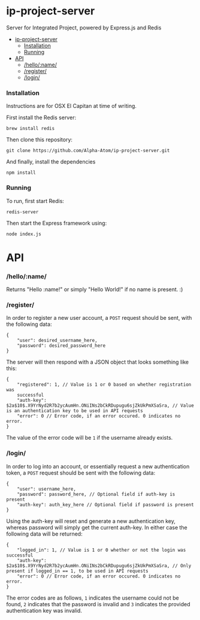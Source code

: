 # ip-project-server
Server for Integrated Project, powered by Express.js and Redis

* [ip-project-server](#ip-project-server)
    * [Installation](#installation)
    * [Running](#running)
* [API](#api)
    * [/hello/:name/](#helloname)
    * [/register/](#register)
    * [/login/](#login)

### Installation
Instructions are for OSX El Capitan at time of writing.

First install the Redis server:
```
brew install redis
```
Then clone this repository:
```
git clone https://github.com/Alpha-Atom/ip-project-server.git
```
And finally, install the dependencies
```
npm install
```

### Running
To run, first start Redis:
```
redis-server
```

Then start the Express framework using:
```
node index.js
```

# API

### /hello/:name/
Returns "Hello :name!" or simply "Hello World!" if no name is present. :)

### /register/
In order to register a new user account, a `POST` request should be sent, with
the following data:
```
{
    "user": desired_username_here,
    "password": desired_password_here
}
```
The server will then respond with a JSON object that looks something like this:
```
{
    "registered": 1, // Value is 1 or 0 based on whether registration was
    successful
    "auth-key": $2a$10$.X9YrNyd2R7b2ycAumHn.ONiINs2bCkRDupugu6sjZkUkPmXSaSra, // Value is an authentication key to be used in API requests
    "error": 0 // Error code, if an error occured. 0 indicates no error.
}
```
The value of the error code will be `1` if the username already exists.

### /login/
In order to log into an account, or essentially request a new authentication
token, a `POST` request should be sent with the following data:
```
{
    "user": username_here,
    "password": password_here, // Optional field if auth-key is present
    "auth-key": auth_key_here // Optional field if password is present
}
```
Using the auth-key will reset and generate a new authentication key, whereas
password will simply get the current auth-key. In either case the following data
will be returned:
```
{
    "logged_in": 1, // Value is 1 or 0 whether or not the login was successful
    "auth-key": $2a$10$.X9YrNyd2R7b2ycAumHn.ONiINs2bCkRDupugu6sjZkUkPmXSaSra, // Only present if logged_in == 1, to be used in API requests
    "error": 0 // Error code, if an error occured. 0 indicates no error.
}
```
The error codes are as follows, `1` indicates the username could not be found,
`2` indicates that the password is invalid and `3` indicates the provided
authentication key was invalid.
